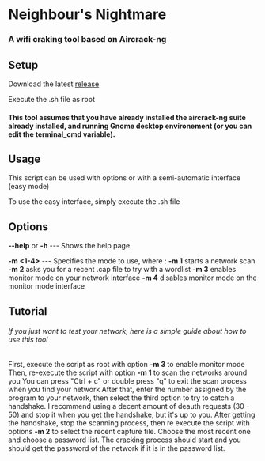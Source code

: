 # Neighbour's Nightmare

### A wifi craking tool based on Aircrack-ng

## Setup

Download the latest [release](https://github.com/xil-f-dev/Neighbors-Nightmare/releases)

Execute the .sh file as root

#### This tool assumes that you have already installed the **aircrack-ng suite already installed**, and running **Gnome desktop environement** (or you can edit the terminal_cmd variable).

## Usage

This script can be used with options or with a semi-automatic interface (easy mode)

To use the easy interface, simply execute the .sh file

## Options

**--help** or **-h** --- Shows the help page

**-m <1-4>** --- Specifies the mode to use, where :
**-m 1** starts a network scan
**-m 2** asks you for a recent .cap file to try with a wordlist
**-m 3** enables monitor mode on your network interface
**-m 4** disables monitor mode on the monitor mode interface

## Tutorial

###### If you just want to test your network, here is a simple guide about how to use this tool

First, execute the script as root with option **-m 3** to enable monitor mode
Then, re-execute the script with option **-m 1** to scan the networks around you
You can press "Ctrl + c" or double press "q" to exit the scan process when you find your network
After that, enter the number assigned by the program to your network, then select the third option to try to catch a handshake. I recommend using a decent amount of deauth requests (30 - 50) and stop it when you get the handshake, but it's up to you.
After getting the handshake, stop the scanning process, then re execute the script with options **-m 2** to select the recent capture file. Choose the most recent one and choose a password list. The cracking process should start and you should get the password of the network if it is in the password list.
